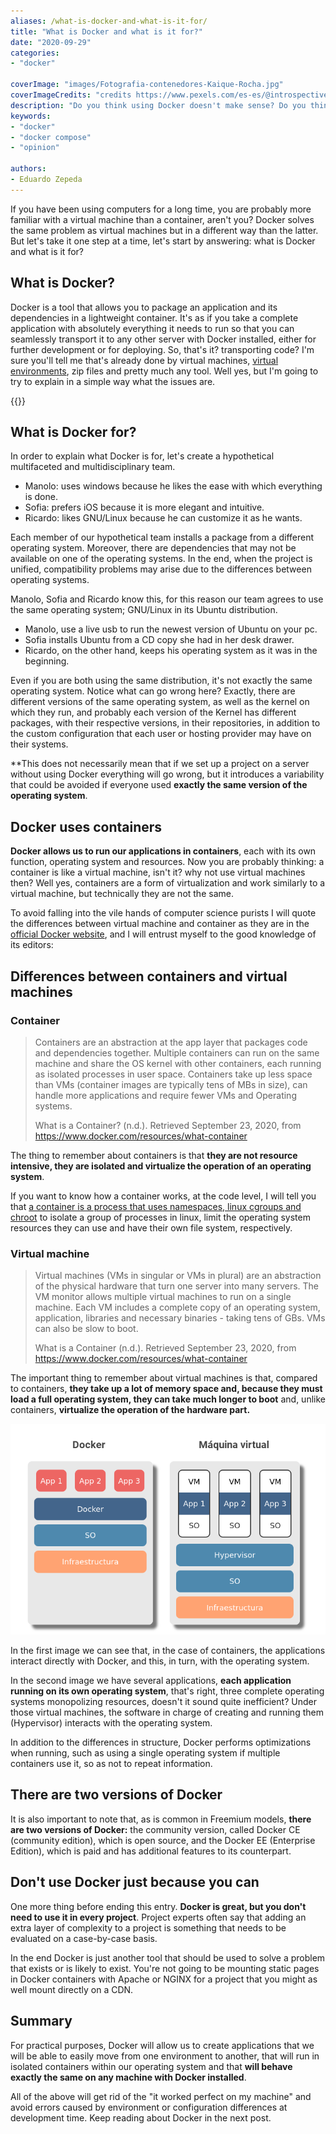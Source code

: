 ```yaml
---
aliases: /what-is-docker-and-what-is-it-for/
title: "What is Docker and what is it for?"
date: "2020-09-29"
categories:
- "docker"

coverImage: "images/Fotografia-contenedores-Kaique-Rocha.jpg"
coverImageCredits: "credits https://www.pexels.com/es-es/@introspectivedsgn"
description: "Do you think using Docker doesn't make sense? Do you think Docker and virtual machines are the same? Come in and I'll explain the differences."
keywords:
- "docker"
- "docker compose"
- "opinion"

authors:
- Eduardo Zepeda
---
```


If you have been using computers for a long time, you are probably more familiar with a virtual machine than a container, aren't you? Docker solves the same problem as virtual machines but in a different way than the latter. But let's take it one step at a time, let's start by answering: what is Docker and what is it for?

## What is Docker?

Docker is a tool that allows you to package an application and its dependencies in a lightweight container. It's as if you take a complete application with absolutely everything it needs to run so that you can seamlessly transport it to any other server with Docker installed, either for further development or for deploying. So, that's it? transporting code? I'm sure you'll tell me that's already done by virtual machines, [virtual environments](/en/why-should-you-use-a-virtual-environment-in-python/), zip files and pretty much any tool. Well yes, but I'm going to try to explain in a simple way what the issues are.

{{<ad>}}

## What is Docker for?

In order to explain what Docker is for, let's create a hypothetical multifaceted and multidisciplinary team.

* Manolo: uses windows because he likes the ease with which everything is done.
* Sofia: prefers iOS because it is more elegant and intuitive.
* Ricardo: likes GNU/Linux because he can customize it as he wants.

Each member of our hypothetical team installs a package from a different operating system. Moreover, there are dependencies that may not be available on one of the operating systems. In the end, when the project is unified, compatibility problems may arise due to the differences between operating systems.

Manolo, Sofia and Ricardo know this, for this reason our team agrees to use the same operating system; GNU/Linux in its Ubuntu distribution.

* Manolo, use a live usb to run the newest version of Ubuntu on your pc.
* Sofia installs Ubuntu from a CD copy she had in her desk drawer.
* Ricardo, on the other hand, keeps his operating system as it was in the beginning.

Even if you are both using the same distribution, it's not exactly the same operating system. Notice what can go wrong here? Exactly, there are different versions of the same operating system, as well as the kernel on which they run, and probably each version of the Kernel has different packages, with their respective versions, in their repositories, in addition to the custom configuration that each user or hosting provider may have on their systems.

**This does not necessarily mean that if we set up a project on a server without using Docker everything will go wrong, but it introduces a variability that could be avoided if everyone used **exactly the same version of the operating system**.

## Docker uses containers

**Docker allows us to run our applications in containers**, each with its own function, operating system and resources. Now you are probably thinking: a container is like a virtual machine, isn't it? why not use virtual machines then? Well yes, containers are a form of virtualization and work similarly to a virtual machine, but technically they are not the same.

To avoid falling into the vile hands of computer science purists I will quote the differences between virtual machine and container as they are in the [official Docker website](https://www.docker.com/resources/what-container), and I will entrust myself to the good knowledge of its editors:

## Differences between containers and virtual machines

### Container

> Containers are an abstraction at the app layer that packages code and dependencies together. Multiple containers can run on the same machine and share the OS kernel with other containers, each running as isolated processes in user space. Containers take up less space than VMs (container images are typically tens of MBs in size), can handle more applications and require fewer VMs and Operating systems.
>
> What is a Container? (n.d.). Retrieved September 23, 2020, from https://www.docker.com/resources/what-container

The thing to remember about containers is that **they are not resource intensive, they are isolated and virtualize the operation of an operating system**.

If you want to know how a container works, at the code level, I will tell you that [a container is a process that uses namespaces, linux cgroups and chroot](/en/how-does-a-docker-container-work-internally/) to isolate a group of processes in linux, limit the operating system resources they can use and have their own file system, respectively.

### Virtual machine

> Virtual machines (VMs in singular or VMs in plural) are an abstraction of the physical hardware that turn one server into many servers. The VM monitor allows multiple virtual machines to run on a single machine. Each VM includes a complete copy of an operating system, application, libraries and necessary binaries - taking tens of GBs. VMs can also be slow to boot.
>
> What is a Container (n.d.). Retrieved September 23, 2020, from https://www.docker.com/resources/what-container

The important thing to remember about virtual machines is that, compared to containers, **they take up a lot of memory space and, because they must load a full operating system, they can take much longer to boot** and, unlike containers, **virtualize the operation of the hardware part.**

![Differences between a virtual machine and docker](images/Diferencias-entre-maquina-virtual-y-docker.png)

In the first image we can see that, in the case of containers, the applications interact directly with Docker, and this, in turn, with the operating system.

In the second image we have several applications, **each application running on its own operating system**, that's right, three complete operating systems monopolizing resources, doesn't it sound quite inefficient? Under those virtual machines, the software in charge of creating and running them (Hypervisor) interacts with the operating system.

In addition to the differences in structure, Docker performs optimizations when running, such as using a single operating system if multiple containers use it, so as not to repeat information.

## There are two versions of Docker

It is also important to note that, as is common in Freemium models, **there are two versions of Docker:** the community version, called Docker CE (community edition), which is open source, and the Docker EE (Enterprise Edition), which is paid and has additional features to its counterpart.

## Don't use Docker just because you can

One more thing before ending this entry. **Docker is great, but you don't need to use it in every project**. Project experts often say that adding an extra layer of complexity to a project is something that needs to be evaluated on a case-by-case basis.

In the end Docker is just another tool that should be used to solve a problem that exists or is likely to exist. You're not going to be mounting static pages in Docker containers with Apache or NGINX for a project that you might as well mount directly on a CDN.

## Summary

For practical purposes, Docker will allow us to create applications that we will be able to easily move from one environment to another, that will run in isolated containers within our operating system and that **will behave exactly the same on any machine with Docker installed**.

All of the above will get rid of the "it worked perfect on my machine" and avoid errors caused by environment or configuration differences at development time. Keep reading about Docker in the next post.